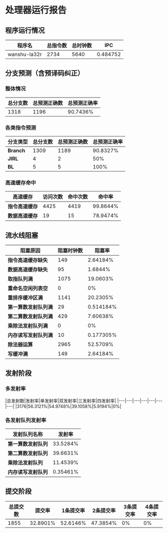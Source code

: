 # 处理器运行报告
## 程序运行情况
|程序名|总指令数|总时钟数|IPC|
|---|---|---|---|
|wanshu-la32r|2734|5640|0.484752|

## 分支预测（含预译码纠正）
### 整体情况
|总分支数|总预测正确数|总预测正确率|
|---|---|---|
|1318|1196|90.7436%|

### 各类指令预测
|分支类型|总分支数|总预测正确数|总预测正确率|
|---|---|---|---|
|**Branch**| 1309 | 1189 | 90.8327%|
|**JIRL**| 4 | 2 | 50%|
|**BL**| 5 | 5 | 100%|

### 高速缓存命中
|高速缓存|访问次数|命中次数|命中率|
|---|---|---|---|
|**指令高速缓存**| 4425 | 4419 | 99.8644%|
|**数据高速缓存**| 19 | 15 | 78.9474%|
## 流水线阻塞
|阻塞原因|阻塞时钟数|阻塞率|
|---|---|---|
|**指令高速缓存缺失**| 149 | 2.64184%|
|**数据高速缓存缺失**| 95 | 1.6844%|
|**取指队列满**| 1075 | 19.0603%|
|**重命名空闲列表空**|0 | 0%|
|**重排序缓冲区满**|1141 | 20.2305%|
|**第一算数发射队列满**|29 | 0.514184%|
|**第二算数发射队列满**|429 | 7.60638%|
|**乘除法发射队列满**|0 | 0%|
|**内存读写发射队列满**|10 | 0.177305%|
|**除法器运算**|2965 | 52.5709%|
|**写缓冲满**|149 | 2.64184%|

## 发射阶段
### 多发射率
|总发射数|发射率|单发射率|双发射率|三发射率|四发射率|
|---|---|---|---|---|---|---|
|3176|56.3121%|54.9748%|39.1058%|5.9194%|0%|

### 各发射队列发射率
|发射队列名称|发射率|
|---|---|
|**第一算数发射队列**|33.5284%|
|**第二算数发射队列**|39.6631%|
|**乘除法发射队列**|11.4539%|
|**内存读写发射队列**|0.35461%|

## 提交阶段
|总提交数|提交率|1条提交率|2条提交率|3条提交率|4条提交率|
|---|---|---|---|---|---|
|1855|32.8901%|52.6146%|47.3854%|0%|0%|

